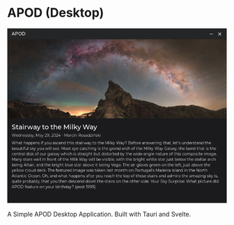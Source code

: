 # APOD (Desktop)

![APOD Dekstop](https://raw.githubusercontent.com/akatiggerx04/apod-desktop/main/examples/app.png)

A Simple APOD Desktop Application. Built with Tauri and Svelte. 
